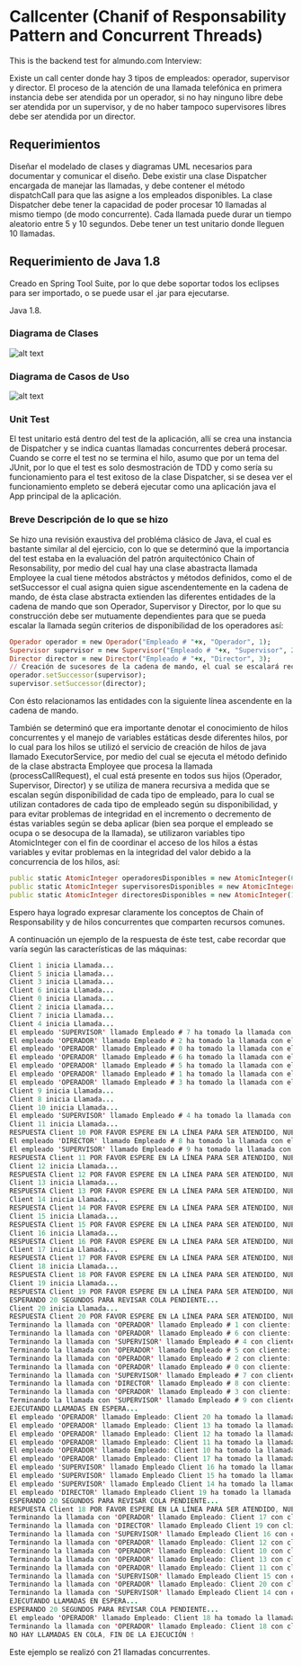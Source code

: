 # Callcenter (Chanif of Responsability Pattern and Concurrent Threads)
This is the backend test for almundo.com Interview:

Existe un call center donde hay 3 tipos de empleados: operador,
supervisor y director. El proceso de la atención de una llamada
telefónica en primera instancia debe ser atendida por un operador, si
no hay ninguno libre debe ser atendida por un supervisor, y de no
haber tampoco supervisores libres debe ser atendida por un director.

## Requerimientos
Diseñar el modelado de clases y diagramas UML necesarios
para documentar y comunicar el diseño.
Debe existir una clase Dispatcher encargada de manejar las
llamadas, y debe contener el método dispatchCall para que las
asigne a los empleados disponibles.
La clase Dispatcher debe tener la capacidad de poder procesar
10 llamadas al mismo tiempo (de modo concurrente).
Cada llamada puede durar un tiempo aleatorio entre 5 y 10
segundos.
Debe tener un test unitario donde lleguen 10 llamadas.

## Requerimiento de Java 1.8
Creado en Spring Tool Suite, por lo que debe soportar todos los eclipses para ser importado, o se puede usar el .jar para ejecutarse.

Java 1.8.

### Diagrama de Clases
![alt text](https://raw.githubusercontent.com/darmandovargas/callcenter/master/Diagrama%20de%20Clases%20Callcenter%20almundo.com%20.png)

### Diagrama de Casos de Uso
![alt text](https://raw.githubusercontent.com/darmandovargas/callcenter/master/Diagrama%20de%20Casos%20de%20Uso%20Callcenter%20almundo.com%20.png)

### Unit Test
El test unitario está dentro del test de la aplicación, allí se crea una instancia de Dispatcher y se indica cuantas llamadas concurrentes deberá procesar. Cuando se corre el test no se termina el hilo, asumo que por un tema del JUnit, por lo que el test es solo desmostración de TDD y como sería su funcionamiento para el test exitoso de la clase Dispatcher, si se desea ver el funcionamiento empleto se deberá ejecutar como una aplicación java el App principal de la aplicación.

### Breve Descripción de lo que se hizo
Se hizo una revisión exaustiva del probléma clásico de Java, el cual es bastante similar al del ejercicio, con lo que se determinó que la importancia del test estaba en la evaluación del patrón arquitectónico Chain of Resonsability, por medio del cual hay una clase abastracta llamada Employee la cual tiene métodos abstráctos y métodos definidos, como el de setSuccessor el cual asigna quien sigue ascendentemente en la cadena de mando, de ésta clase abstracta extienden las diferentes entidades de la cadena de mando que son Operador, Supervisor y Director, por lo que su construcción debe ser mutuamente dependientes para que se pueda escalar la llamada según criterios de disponibilidad de los operadores así:

```ruby
Operador operador = new Operador("Empleado # "+x, "Operador", 1);
Supervisor supervisor = new Supervisor("Empleado # "+x, "Supervisor", 2);
Director director = new Director("Empleado # "+x, "Director", 3);
// Creación de sucesores de la cadena de mando, el cual se escalará recursivamente con base en la disponibilidad de cada tipo de empleado.
operador.setSuccessor(supervisor);
supervisor.setSuccessor(director);
```

Con ésto relacionamos las entidades con la siguiente línea ascendente en la cadena de mando.

También se determinó que era importante denotar el conocimiento de hilos concurrentes y el manejo de variables estáticas desde diferentes hilos, por lo cual para los hilos se utilizó el servicio de creación de hilos de java llamado ExecutorService, por medio del cual se ejecuta el método definido de la clase abstracta Employee que procesa la llamada (processCallRequest), el cual está presente en todos sus hijos (Operador, Supervisor, Director) y se utiliza de manera recursiva a medida que se escalan según disponibilidad de cada tipo de empleado, para lo cual se utilizan contadores de cada tipo de empleado según su disponibilidad, y para evitar problemas de integridad en el incremento o decremento de éstas variables según se deba aplicar (bien sea porque el empleado se ocupa o se desocupa de la llamada), se utilizaron variables tipo AtomicInteger con el fin de coordinar el acceso de los hilos a éstas variables y evitar problemas en la integridad del valor debido a la concurrencia de los hilos, así:

```ruby
public static AtomicInteger operadoresDisponibles = new AtomicInteger(6);
public static AtomicInteger supervisoresDisponibles = new AtomicInteger(3);
public static AtomicInteger directoresDisponibles = new AtomicInteger(1);
```

Espero haya logrado expresar claramente los conceptos de Chain of Responsability y de hilos concurrentes que comparten recursos comunes.

A continuación un ejemplo de la respuesta de éste test, cabe recordar que varía según las características de las máquinas:

```java
Client 1 inicia Llamada...
Client 5 inicia Llamada...
Client 3 inicia Llamada...
Client 6 inicia Llamada...
Client 0 inicia Llamada...
Client 2 inicia Llamada...
Client 7 inicia Llamada...
Client 4 inicia Llamada...
El empleado 'SUPERVISOR' llamado Empleado # 7 ha tomado la llamada con el cliente: Client 7. operadoresAvailable:0, supervisoresAvailable:2, directoresAvailable: 1
El empleado 'OPERADOR' llamado Empleado # 2 ha tomado la llamada con el cliente: Client 2. operadoresAvailable:0, supervisoresAvailable:3, directoresAvailable: 1
El empleado 'OPERADOR' llamado Empleado # 0 ha tomado la llamada con el cliente: Client 0. operadoresAvailable:1, supervisoresAvailable:3, directoresAvailable: 1
El empleado 'OPERADOR' llamado Empleado # 6 ha tomado la llamada con el cliente: Client 6. operadoresAvailable:2, supervisoresAvailable:3, directoresAvailable: 1
El empleado 'OPERADOR' llamado Empleado # 5 ha tomado la llamada con el cliente: Client 5. operadoresAvailable:4, supervisoresAvailable:3, directoresAvailable: 1
El empleado 'OPERADOR' llamado Empleado # 1 ha tomado la llamada con el cliente: Client 1. operadoresAvailable:4, supervisoresAvailable:3, directoresAvailable: 1
El empleado 'OPERADOR' llamado Empleado # 3 ha tomado la llamada con el cliente: Client 3. operadoresAvailable:3, supervisoresAvailable:3, directoresAvailable: 1
Client 9 inicia Llamada...
Client 8 inicia Llamada...
Client 10 inicia Llamada...
El empleado 'SUPERVISOR' llamado Empleado # 4 ha tomado la llamada con el cliente: Client 4. operadoresAvailable:0, supervisoresAvailable:1, directoresAvailable: 1
Client 11 inicia Llamada...
RESPUESTA Client 10 POR FAVOR ESPERE EN LA LÍNEA PARA SER ATENDIDO, NUESTROS AGENTES ESTÁN OCUPADOS, REMITIREMOS SU LLAMADA AL PRIMER AGENTE DISPONIBLE...
El empleado 'DIRECTOR' llamado Empleado # 8 ha tomado la llamada con el cliente: Client 8. operadoresAvailable:0, supervisoresAvailable:0, directoresAvailable: 0
El empleado 'SUPERVISOR' llamado Empleado # 9 ha tomado la llamada con el cliente: Client 9. operadoresAvailable:0, supervisoresAvailable:0, directoresAvailable: 1
RESPUESTA Client 11 POR FAVOR ESPERE EN LA LÍNEA PARA SER ATENDIDO, NUESTROS AGENTES ESTÁN OCUPADOS, REMITIREMOS SU LLAMADA AL PRIMER AGENTE DISPONIBLE...
Client 12 inicia Llamada...
RESPUESTA Client 12 POR FAVOR ESPERE EN LA LÍNEA PARA SER ATENDIDO, NUESTROS AGENTES ESTÁN OCUPADOS, REMITIREMOS SU LLAMADA AL PRIMER AGENTE DISPONIBLE...
Client 13 inicia Llamada...
RESPUESTA Client 13 POR FAVOR ESPERE EN LA LÍNEA PARA SER ATENDIDO, NUESTROS AGENTES ESTÁN OCUPADOS, REMITIREMOS SU LLAMADA AL PRIMER AGENTE DISPONIBLE...
Client 14 inicia Llamada...
RESPUESTA Client 14 POR FAVOR ESPERE EN LA LÍNEA PARA SER ATENDIDO, NUESTROS AGENTES ESTÁN OCUPADOS, REMITIREMOS SU LLAMADA AL PRIMER AGENTE DISPONIBLE...
Client 15 inicia Llamada...
RESPUESTA Client 15 POR FAVOR ESPERE EN LA LÍNEA PARA SER ATENDIDO, NUESTROS AGENTES ESTÁN OCUPADOS, REMITIREMOS SU LLAMADA AL PRIMER AGENTE DISPONIBLE...
Client 16 inicia Llamada...
RESPUESTA Client 16 POR FAVOR ESPERE EN LA LÍNEA PARA SER ATENDIDO, NUESTROS AGENTES ESTÁN OCUPADOS, REMITIREMOS SU LLAMADA AL PRIMER AGENTE DISPONIBLE...
Client 17 inicia Llamada...
RESPUESTA Client 17 POR FAVOR ESPERE EN LA LÍNEA PARA SER ATENDIDO, NUESTROS AGENTES ESTÁN OCUPADOS, REMITIREMOS SU LLAMADA AL PRIMER AGENTE DISPONIBLE...
Client 18 inicia Llamada...
RESPUESTA Client 18 POR FAVOR ESPERE EN LA LÍNEA PARA SER ATENDIDO, NUESTROS AGENTES ESTÁN OCUPADOS, REMITIREMOS SU LLAMADA AL PRIMER AGENTE DISPONIBLE...
Client 19 inicia Llamada...
RESPUESTA Client 19 POR FAVOR ESPERE EN LA LÍNEA PARA SER ATENDIDO, NUESTROS AGENTES ESTÁN OCUPADOS, REMITIREMOS SU LLAMADA AL PRIMER AGENTE DISPONIBLE...
ESPERANDO 20 SEGUNDOS PARA REVISAR COLA PENDIENTE...
Client 20 inicia Llamada...
RESPUESTA Client 20 POR FAVOR ESPERE EN LA LÍNEA PARA SER ATENDIDO, NUESTROS AGENTES ESTÁN OCUPADOS, REMITIREMOS SU LLAMADA AL PRIMER AGENTE DISPONIBLE...
Terminando la llamada con 'OPERADOR' llamado Empleado # 1 con cliente: Client 1. Duración: 5 segundos
Terminando la llamada con 'OPERADOR' llamado Empleado # 6 con cliente: Client 6. Duración: 5 segundos
Terminando la llamada con 'SUPERVISOR' llamado Empleado # 4 con cliente: Client 4. Duración: 5 segundos
Terminando la llamada con 'OPERADOR' llamado Empleado # 5 con cliente: Client 5. Duración: 6 segundos
Terminando la llamada con 'OPERADOR' llamado Empleado # 2 con cliente: Client 2. Duración: 6 segundos
Terminando la llamada con 'OPERADOR' llamado Empleado # 0 con cliente: Client 0. Duración: 6 segundos
Terminando la llamada con 'SUPERVISOR' llamado Empleado # 7 con cliente: Client 7. Duración: 7 segundos
Terminando la llamada con 'DIRECTOR' llamado Empleado # 8 con cliente: Client 8. Duración: 7 segundos
Terminando la llamada con 'OPERADOR' llamado Empleado # 3 con cliente: Client 3. Duración: 7 segundos
Terminando la llamada con 'SUPERVISOR' llamado Empleado # 9 con cliente: Client 9. Duración: 7 segundos
EJECUTANDO LLAMADAS EN ESPERA...
El empleado 'OPERADOR' llamado Empleado: Client 20 ha tomado la llamada con el cliente: Client 20. operadoresAvailable:5, supervisoresAvailable:3, directoresAvailable: 1
El empleado 'OPERADOR' llamado Empleado: Client 13 ha tomado la llamada con el cliente: Client 13. operadoresAvailable:4, supervisoresAvailable:3, directoresAvailable: 1
El empleado 'OPERADOR' llamado Empleado: Client 12 ha tomado la llamada con el cliente: Client 12. operadoresAvailable:3, supervisoresAvailable:3, directoresAvailable: 1
El empleado 'OPERADOR' llamado Empleado: Client 11 ha tomado la llamada con el cliente: Client 11. operadoresAvailable:2, supervisoresAvailable:3, directoresAvailable: 1
El empleado 'OPERADOR' llamado Empleado: Client 10 ha tomado la llamada con el cliente: Client 10. operadoresAvailable:1, supervisoresAvailable:3, directoresAvailable: 1
El empleado 'OPERADOR' llamado Empleado: Client 17 ha tomado la llamada con el cliente: Client 17. operadoresAvailable:0, supervisoresAvailable:3, directoresAvailable: 1
El empleado 'SUPERVISOR' llamado Empleado Client 16 ha tomado la llamada con el cliente: Client 16. operadoresAvailable:0, supervisoresAvailable:2, directoresAvailable: 1
El empleado 'SUPERVISOR' llamado Empleado Client 15 ha tomado la llamada con el cliente: Client 15. operadoresAvailable:0, supervisoresAvailable:1, directoresAvailable: 1
El empleado 'SUPERVISOR' llamado Empleado Client 14 ha tomado la llamada con el cliente: Client 14. operadoresAvailable:0, supervisoresAvailable:0, directoresAvailable: 1
El empleado 'DIRECTOR' llamado Empleado Client 19 ha tomado la llamada con el cliente: Client 19. operadoresAvailable:0, supervisoresAvailable:0, directoresAvailable: 0
ESPERANDO 20 SEGUNDOS PARA REVISAR COLA PENDIENTE...
RESPUESTA Client 18 POR FAVOR ESPERE EN LA LÍNEA PARA SER ATENDIDO, NUESTROS AGENTES ESTÁN OCUPADOS, REMITIREMOS SU LLAMADA AL PRIMER AGENTE DISPONIBLE...
Terminando la llamada con 'OPERADOR' llamado Empleado: Client 17 con cliente: Client 17. Duración: 5 segundos
Terminando la llamada con 'DIRECTOR' llamado Empleado Client 19 con cliente: Client 19. Duración: 5 segundos
Terminando la llamada con 'SUPERVISOR' llamado Empleado Client 16 con cliente: Client 16. Duración: 5 segundos
Terminando la llamada con 'OPERADOR' llamado Empleado: Client 12 con cliente: Client 12. Duración: 6 segundos
Terminando la llamada con 'OPERADOR' llamado Empleado: Client 10 con cliente: Client 10. Duración: 6 segundos
Terminando la llamada con 'OPERADOR' llamado Empleado: Client 13 con cliente: Client 13. Duración: 7 segundos
Terminando la llamada con 'OPERADOR' llamado Empleado: Client 11 con cliente: Client 11. Duración: 8 segundos
Terminando la llamada con 'SUPERVISOR' llamado Empleado Client 15 con cliente: Client 15. Duración: 8 segundos
Terminando la llamada con 'OPERADOR' llamado Empleado: Client 20 con cliente: Client 20. Duración: 9 segundos
Terminando la llamada con 'SUPERVISOR' llamado Empleado Client 14 con cliente: Client 14. Duración: 9 segundos
EJECUTANDO LLAMADAS EN ESPERA...
ESPERANDO 20 SEGUNDOS PARA REVISAR COLA PENDIENTE...
El empleado 'OPERADOR' llamado Empleado: Client 18 ha tomado la llamada con el cliente: Client 18. operadoresAvailable:5, supervisoresAvailable:3, directoresAvailable: 1
Terminando la llamada con 'OPERADOR' llamado Empleado: Client 18 con cliente: Client 18. Duración: 9 segundos
NO HAY LLAMADAS EN COLA, FIN DE LA EJECUCIÓN !
```

Este ejemplo se realizó con 21 llamadas concurrentes.
